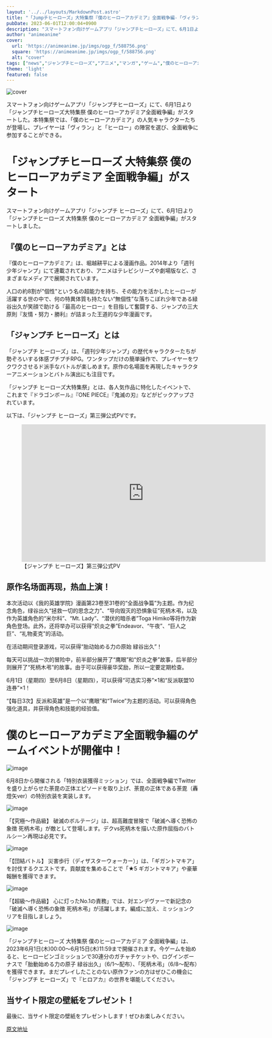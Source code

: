 ```yaml
---
layout: '../../layouts/MarkdownPost.astro'
title: "「Jumpチヒーローズ」大特集祭『僕のヒーローアカデミア』全面戦争編-「ヴィラン」と「ヒーロー」…闇と光の全面戦争が勃発！"
pubDate: 2023-06-01T12:00:04+0900
description: "スマートフォン向けゲームアプリ「ジャンプチヒーローズ」にて、6月1日より「ジャンプチヒーローズ大特集祭 僕のヒーローアカデミア全面戦争編」がスタートした。"
author: "animeanime"
cover:
  url: 'https://animeanime.jp/imgs/ogp_f/588756.png'
  square: 'https://animeanime.jp/imgs/ogp_f/588756.png'
  alt: "cover"
tags: ["news","ジャンプチヒーローズ","アニメ","マンガ","ゲーム","僕のヒーローアカデミア"]
theme: 'light'
featured: false
---
```


![cover](https://animeanime.jp/imgs/ogp_f/588756.png)

スマートフォン向けゲームアプリ「ジャンプチヒーローズ」にて、6月1日より「ジャンプチヒーローズ大特集祭 僕のヒーローアカデミア全面戦争編」がスタートした。本特集祭では、「僕のヒーローアカデミア」の人気キャラクターたちが登場し、プレイヤーは「ヴィラン」と「ヒーロー」の陣営を選び、全面戦争に参加することができる。

# 「ジャンプチヒーローズ 大特集祭 僕のヒーローアカデミア 全面戦争編」がスタート

スマートフォン向けゲームアプリ「ジャンプチ ヒーローズ」にて、6月1日より「ジャンプチヒーローズ 大特集祭 僕のヒーローアカデミア 全面戦争編」がスタートしました。

## 『僕のヒーローアカデミア』とは

『僕のヒーローアカデミア』は、堀越耕平による漫画作品。2014年より「週刊少年ジャンプ」にて連載されており、アニメはテレビシリーズや劇場版など、さまざまなメディアで展開されています。

人口の約8割が"個性"という名の超能力を持ち、その能力を活かしたヒーローが活躍する世の中で、何の特異体質も持たない“無個性”な落ちこぼれ少年である緑谷出久が笑顔で助ける『最高のヒーロー』を目指して奮闘する、ジャンプの三大原則『友情・努力・勝利』が詰まった王道的な少年漫画です。

## 「ジャンプチ ヒーローズ」とは

「ジャンプチ ヒーローズ」は、「週刊少年ジャンプ」の歴代キャラクターたちが勢ぞろいする体感プチプチRPG。ワンタップだけの簡単操作で、プレイヤーをワクワクさせるド派手なバトルが楽しめます。原作の名場面を再現したキャラクターアニメーションとバトル演出にも注目です。

「ジャンプチ ヒーローズ大特集祭」とは、各人気作品に特化したイベントで、これまで『ドラゴンボール』『ONE PIECE』『鬼滅の刃』などがピックアップされています。

以下は、「ジャンプチ ヒーローズ」第三弾公式PVです。

<figure class="ctms-editor-youtube">
  <iframe src="https://www.youtube.com/embed/W6ojNUBMfKQ?rel=0" width="640" height="360" max-width="100%" frameborder="0" allow="accelerometer; autoplay; encrypted-media; gyroscope; picture-in-picture" allowfullscreen=""></iframe>
  <figcaption>【ジャンプチ ヒーローズ】第三弾公式PV</figcaption>
</figure>
<h2>原作名场面再现，热血上演！</h2>

本次活动以《我的英雄学院》漫画第23卷至31卷的“全面战争篇”为主题。作为纪念角色，绿谷出久“拯救一切的思念之力”、“导向毁灭的恐惧象征”死柄木弔，以及作为英雄角色的“米尔科”、“Mt. Lady”、“潜伏的暗杀者”Toga Himiko等将作为新角色登场。此外，还将举办可以获得“炽炎之拳”Endeavor、“午夜”、“巨人之巨”、“礼物麦克”的活动。

在活动期间登录游戏，可以获得“胎动始める力の原始 緑谷出久”！

每天可以挑战一次的冒险中，前半部分展开了“鹰眼”和“炽炎之拳”故事，后半部分则展开了“死柄木弔”的故事。由于可以获得豪华奖励，所以一定要定期检查。

6月1日（星期四）至6月8日（星期四），可以获得“可选实习券”×1和“反派联盟10连券”×1！

“【每日3次】反派和英雄”是一个以“鹰眼”和“Twice”为主题的活动。可以获得角色强化道具，并获得角色和技能的经验值。
# 僕のヒーローアカデミア全面戦争編のゲームイベントが開催中！

![image](https://animeanime.jp/imgs/zoom/588699.png)

6月8日から開催される「特別衣装獲得ミッション」では、全面戦争編でTwitterを盛り上がらせた荼毘の正体エピソードを取り上げ、荼毘の正体である荼毘（轟燈矢ver）の特別衣装を実装します。

![image](https://animeanime.jp/imgs/zoom/588701.png)

「【究極～作品級】 破滅のボルテージ」は、超高難度冒険で「破滅へ導く恐怖の象徴 死柄木弔」が敵として登場します。デクvs死柄木を描いた原作屈指のバトルシーン再現は必見です。

![image](https://animeanime.jp/imgs/zoom/588700.png)

「【団結バトル】 災害歩行（ディザスターウォーカー）」は、「ギガントマキア」を討伐するクエストです。貢献度を集めることで「★5 ギガントマキア」や豪華報酬を獲得できます。

![image](https://animeanime.jp/imgs/zoom/588745.png)

「【超級～作品級】 心に灯ったNo.1の責務」では、対エンデヴァーで新記念の「破滅へ導く恐怖の象徴 死柄木弔」が活躍します。編成に加え、ミッションクリアを目指しましょう。

![image](https://animeanime.jp/imgs/zoom/588746.png)

「ジャンプチヒーローズ 大特集祭 僕のヒーローアカデミア 全面戦争編」は、2023年6月1日(木)00:00～6月15日(木)11:59まで開催されます。今ゲームを始めると、ヒーロービンゴミッションで30連分のガチャチケットや、ログインボーナスで「胎動始める力の原子 緑谷出久」（6/1～配布）、「死柄木弔」（6/8～配布）を獲得できます。まだプレイしたことのない原作ファンの方はぜひこの機会に「ジャンプチ ヒーローズ」で『ヒロアカ』の世界を堪能してください。

## 当サイト限定の壁紙をプレゼント！

最後に、当サイト限定の壁紙をプレゼントします！ぜひお楽しみください。

[原文地址](https://animeanime.jp/article/2023/06/01/77675.html)